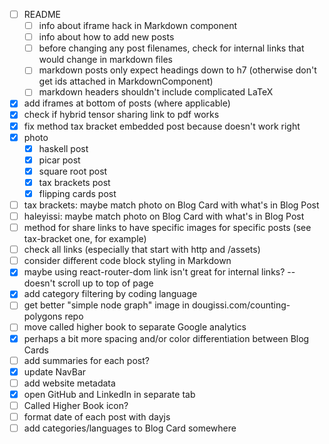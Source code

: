 * [ ] README
  * [ ] info about iframe hack in Markdown component
  * [ ] info about how to add new posts
  * [ ] before changing any post filenames, check for internal links that would change in markdown files
  * [ ] markdown posts only expect headings down to h7 (otherwise don't get ids attached in MarkdownComponent)
  * [ ] markdown headers shouldn't include complicated LaTeX
* [x] add iframes at bottom of posts (where applicable)
* [x] check if hybrid tensor sharing link to pdf works
* [x] fix method tax bracket embedded post because doesn't work right
* [x] photo
  * [x] haskell post
  * [x] picar post
  * [x] square root post
  * [x] tax brackets post
  * [x] flipping cards post
* [ ] tax brackets: maybe match photo on Blog Card with what's in Blog Post
* [ ] haleyissi: maybe match photo on Blog Card with what's in Blog Post
* [ ] method for share links to have specific images for specific posts (see tax-bracket one, for example)
* [ ] check all links (especially that start with http and /assets)
* [ ] consider different code block styling in Markdown
* [x] maybe using react-router-dom link isn't great for internal links? -- doesn't scroll up to top of page
* [x] add category filtering by coding language
* [ ] get better "simple node graph" image in dougissi.com/counting-polygons repo
* [ ] move called higher book to separate Google analytics
* [x] perhaps a bit more spacing and/or color differentiation between Blog Cards
* [ ] add summaries for each post?
* [x] update NavBar
* [ ] add website metadata
* [x] open GitHub and LinkedIn in separate tab
* [ ] Called Higher Book icon?
* [ ] format date of each post with dayjs
* [ ] add categories/languages to Blog Card somewhere